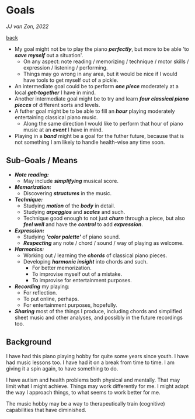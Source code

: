 Goals
=====

*JJ van Zon, 2022*

[back](./)

- My goal might not be to play the piano ***perfectly***, but more to be able 'to ***save myself*** out a situation'.
    - On any aspect: note reading / memorizing / technique / motor skills / expression / listening / performing.
    - Things may go wrong in any area, but it would be nice if I would have tools to get myself out of a pickle.
- An intermediate goal could be to perform ***one piece*** moderately at a local ***get-together*** I have in mind.
- Another intermediate goal might be to try and learn ***four classical piano pieces*** of different sorts and levels.
- A futher goal might be to be able to fill an ***hour*** playing moderately entertaining classical piano music.
    - Along the same direction I would like to perform that hour of piano music at an ***event*** I have in mind.
- Playing in a ***band*** might be a goal for the futher future, because that is not something I am likely to handle health-wise any time soon.

Sub-Goals / Means
-----------------

- ***Note reading:***
    - May include ***simplifying*** musical score.
- ***Memorization:***
    - Discovering ***structures*** in the music.
- ***Technique:***
    - Studying ***motion*** of the ***body*** in detail.
    - Studying ***arpeggios*** and ***scales*** and such.
    - Technique good enough to not just ***churn*** through a piece, but also ***feel well*** and have the ***control*** to add ***expression***.
- ***Expression:***
    - Studying ***'color palette'*** of piano sound.
    - ***Respecting*** any note / chord / sound / way of playing as welcome.
- ***Harmonics:***
    - Working out / learning the ***chords*** of classical piano pieces.
    - Developing ***harmonic insight*** into chords and such.
        - For better memorization.
        - To improvise myself out of a mistake.
        - To improvise for entertainment purposes.
- ***Recording*** my playing:
    - For reflection.
    - To put online, perhaps.
    - For entertainment purposes, hopefully.
- ***Sharing*** most of the things I produce, including chords and simplified sheet music and other analyses, and possibly in the future recordings too.

Background
----------

I have had this piano playing hobby for quite some years since youth. I have had music lessons too. I have had it on a break from time to time. I am giving it a spin again, to have something to do.

I have autism and health problems both physical and mentally. That may limit what I might achieve. Things may work differently for me. I might adapt the way I approach things, to what seems to work better for me.

The music hobby may be a way to therapeutically train (cognitive) capabilities that have diminished.